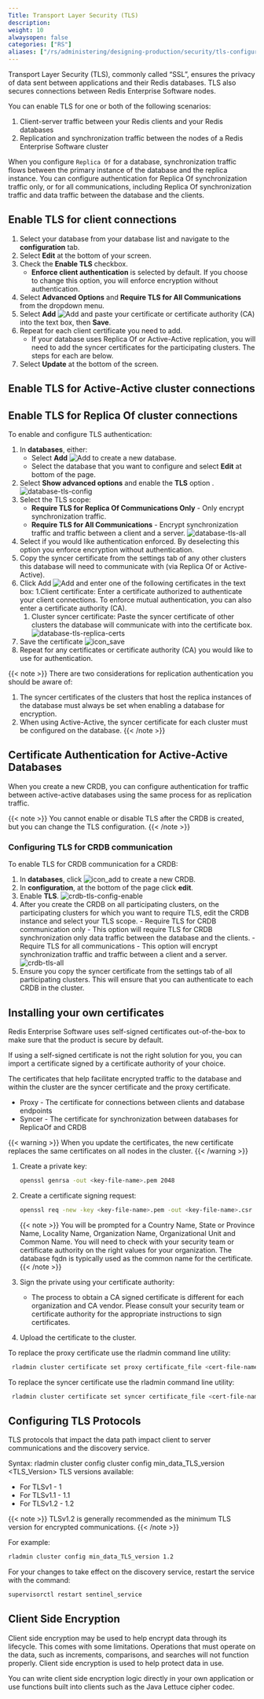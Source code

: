 ```yaml
---
Title: Transport Layer Security (TLS)
description:
weight: 10
alwaysopen: false
categories: ["RS"]
aliases: ["/rs/administering/designing-production/security/tls-configuration", "/rs/administering/designing-production/security/client-connections"]
---
```

Transport Layer Security (TLS), commonly called “SSL”, ensures the privacy of data sent between applications and their Redis databases. TLS also secures connections between Redis Enterprise Software nodes.

You can enable TLS for one or both of the following scenarios:

1. Client-server traffic between your Redis clients and your Redis databases
1. Replication and synchronization traffic between the nodes of a Redis Enterprise Software cluster

When you configure `Replica Of` for a database, synchronization traffic flows between the primary instance of the database and the replica instance. You can configure authentication for Replica Of synchronization traffic only, or for all communications, including Replica Of synchronization traffic and data traffic between the database and the clients.

## Enable TLS for client connections

1. Select your database from your database list and navigate to the **configuration** tab.
1. Select **Edit** at the bottom of your screen.
1. Check the **Enable TLS** checkbox.
    - **Enforce client authentication** is selected by default. If you choose to change this option, you will enforce encryption without authentication.
1. Select **Advanced Options** and **Require TLS for All Communications** from the dropdown menu.
1. Select **Add** ![Add](/images/rs/icon_add.png#no-click "Add") and paste your certificate or certificate authority (CA) into the text box, then **Save**.
1. Repeat for each client certificate you need to add.
    - If your database uses Replica Of or Active-Active replication, you will need to add the syncer certificates for the participating clusters. The steps for each are below.
1. Select **Update** at the bottom of the screen.

## Enable TLS for Active-Active cluster connections



## Enable TLS for Replica Of cluster connections


To enable and configure TLS authentication:

1. In **databases**, either:
    - Select **Add** ![Add](/images/rs/icon_add.png#no-click "Add") to create a new database.
    - Select the database that you want to configure and select **Edit** at bottom of the page.
1. Select **Show advanced options** and enable the **TLS** option .
    ![database-tls-config](/images/rs/database-tls-config.png "Database TLS Configuration")
1. Select the TLS scope:
    - **Require TLS for Replica Of Communications Only** - Only encrypt synchronization traffic.
    - **Require TLS for All Communications** - Encrypt synchronization traffic and traffic between a client and a server.
    ![database-tls-all](/images/rs/database-tls-all.png "database-tls-all")
1. Select if you would like authentication enforced. By deselecting this option you enforce encryption without authentication.
1. Copy the syncer certificate from the settings tab of any other clusters this database will need to communicate with (via Replica Of or Active-Active).
1. Click Add  ![Add](/images/rs/icon_add.png#no-click "Add") and enter one of the following certificates in the text box:
    1.Client certificate: Enter a certificate authorized to authenticate your client connections. To enforce mutual authentication, you can also enter a certificate authority (CA).
    1. Cluster syncer certificate: Paste the syncer certificate of other clusters the database will communicate with into the certificate box.
         ![database-tls-replica-certs](/images/rs/database-tls-replica-certs.png "Database TLS Configuration")
1. Save the certificate ![icon_save](/images/rs/icon_save.png#no-click "Save")
1. Repeat for any certificates or certificate authority (CA) you would like to use for authentication.

{{< note >}}
There are two considerations for replication authentication you should be aware of:

1. The syncer certificates of the clusters that host the replica instances of the database must always be set when enabling a database for encryption.
2. When using Active-Active, the syncer certificate for each cluster must be configured on the database.
{{< /note >}}

## Certificate Authentication for Active-Active Databases

When you create a new CRDB, you can configure authentication for traffic between active-active databases using the same process for as replication traffic.

{{< note >}}
You cannot enable or disable TLS after the CRDB is created, but you can change
the TLS configuration.
{{< /note >}}

### Configuring TLS for CRDB communication

To enable TLS for CRDB communication for a CRDB:

1. In **databases**, click ![icon_add](/images/rs/icon_add.png#no-click "Add")
    to create a new CRDB.
1. In **configuration**, at the bottom of the page click **edit**.
1. Enable **TLS**.
![crdb-tls-config-enable](/images/rs/crdb-tls-config-enable.png "crdb-tls-config-enable")
1. After you create the CRDB on all participating clusters, on the participating clusters for which you want to require TLS, edit the CRDB instance and select your TLS scope.
        - Require TLS for CRDB communication only - This option will require TLS for  CRDB synchronization only
data traffic between the database and the clients.
        - Require TLS for all communications - This option will encrypt synchronization traffic and traffic between a client and a server.   
 ![crdb-tls-all](/images/rs/crdb-tls-all.png "crdb-tls-all")
1. Ensure you copy the syncer certificate from the settings tab of all participating clusters. This will ensure that you can authenticate to each CRDB in the cluster.

## Installing your own certificates

Redis Enterprise Software uses self-signed certificates out-of-the-box to make sure that the product is secure by default.

If using a self-signed certificate is not the right solution for you, you can import a certificate signed by a certificate authority of your choice.

The certificates that help facilitate encrypted traffic to the database and within the cluster are the syncer certificate and the proxy certificate.

- Proxy - The certificate for connections between clients and database endpoints
- Syncer - The certificate for synchronization between databases for ReplicaOf and CRDB

{{< warning >}}
When you update the certificates, the new certificate replaces the same certificates on all nodes in the cluster.
{{< /warning >}}

1. Create a private key:

    ```sh
    openssl genrsa -out <key-file-name>.pem 2048
    ```

1. Create a certificate signing request:

    ```sh
    openssl req -new -key <key-file-name>.pem -out <key-file-name>.csr
    ```

    {{< note >}}
You will be prompted for a Country Name, State or Province Name, Locality Name, Organization Name, Organizational Unit and Common Name. You will need to check with your security team or certificate authority on the right values for your organization. The database fqdn is typically used as the common name for the certificate.
    {{< /note >}}

1. Sign the private using your certificate authority:

    - The process to obtain a CA signed certificate is different for each organization and CA vendor. Please consult your security team or certificate authority for the appropriate instructions to sign certificates.

1. Upload the certificate to the cluster.

To replace the proxy certificate use the rladmin command line utility:

```sh
 rladmin cluster certificate set proxy certificate_file <cert-file-name>.pem key_file <key-file-name>.pem
```

To replace the syncer certificate use the rladmin command line utility:

```sh
 rladmin cluster certificate set syncer certificate_file <cert-file-name>.pem key_file <key-file-name>.pem
```

## Configuring TLS Protocols

TLS protocols that impact the data path impact client to server communications and the discovery service.  

Syntax: rladmin cluster config cluster config min_data_TLS_version <TLS_Version>
TLS versions available:

- For TLSv1 - 1
- For TLSv1.1 - 1.1
- For TLSv1.2 - 1.2

{{< note >}}
TLSv1.2 is generally recommended as the minimum TLS version for encrypted communications.
{{< /note >}}

For example:

```sh
rladmin cluster config min_data_TLS_version 1.2
```

For your changes to take effect on the discovery service, restart the service with the command:

```sh
supervisorctl restart sentinel_service
```

## Client Side Encryption

Client side encryption may be used to help encrypt data through its lifecycle. This comes with some limitations. Operations that must operate on the data, such as increments, comparisons, and searches will not function properly. Client side encryption is used to help protect data in use.

You can write client side encryption logic directly in your own application or use functions built into clients such as the Java Lettuce cipher codec.
